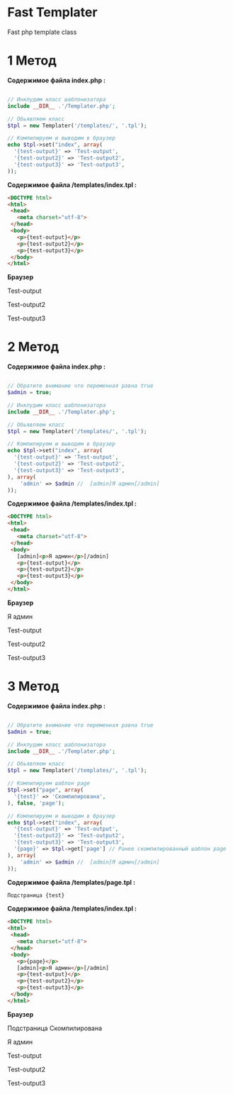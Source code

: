 # Fast Templater
Fast php template class

# 1 Метод
<b>Содержимое файла index.php :</b>
```php

// Инклудим класс шаблонизатора
include __DIR__ .'/Templater.php';

// Обьявляем класс
$tpl = new Templater('/templates/', '.tpl');

// Компилируем и выводим в браузер
echo $tpl->set("index", array(
  '{test-output}' => 'Test-output',
  '{test-output2}' => 'Test-output2',
  '{test-output3}' => 'Test-output3',
));
```

<b>Содержимое файла /templates/index.tpl :</b>
```html
<DOCTYPE html>
<html>
 <head>
   <meta charset="utf-8">
 </head>
 <body>
   <p>{test-output}</p>
   <p>{test-output2}</p>
   <p>{test-output3}</p>
 </body>
</html>
```

<b>Браузер</b>
<p>Test-output</p>
<p>Test-output2</p>
<p>Test-output3</p>

# 2 Метод
<b>Содержимое файла index.php :</b>
```php

// Обратите внимание что переменная равна true
$admin = true;

// Инклудим класс шаблонизатора
include __DIR__ .'/Templater.php';

// Обьявляем класс
$tpl = new Templater('/templates/', '.tpl');

// Компилируем и выводим в браузер
echo $tpl->set("index", array(
  '{test-output}' => 'Test-output',
  '{test-output2}' => 'Test-output2',
  '{test-output3}' => 'Test-output3',
), array(
    'admin' => $admin //  [admin]Я админ[/admin]
));
```

<b>Содержимое файла /templates/index.tpl :</b>
```html
<DOCTYPE html>
<html>
 <head>
   <meta charset="utf-8">
 </head>
 <body>
   [admin]<p>Я админ</p>[/admin]
   <p>{test-output}</p>
   <p>{test-output2}</p>
   <p>{test-output3}</p>
 </body>
</html>
```

<b>Браузер</b>
<p>Я админ</p>
<p>Test-output</p>
<p>Test-output2</p>
<p>Test-output3</p>

# 3 Метод
<b>Содержимое файла index.php :</b>
```php

// Обратите внимание что переменная равна true
$admin = true;

// Инклудим класс шаблонизатора
include __DIR__ .'/Templater.php';

// Обьявляем класс
$tpl = new Templater('/templates/', '.tpl');

// Компилируем шаблон page
$tpl->set("page", array(
  '{test}' => 'Скомпилирована',
), false, 'page');

// Компилируем и выводим в браузер
echo $tpl->set("index", array(
  '{test-output}' => 'Test-output',
  '{test-output2}' => 'Test-output2',
  '{test-output3}' => 'Test-output3',
  '{page}' => $tpl->get['page'] // Ранее скомпилированный шаблон page
), array(
    'admin' => $admin //  [admin]Я админ[/admin]
));
```

<b>Содержимое файла /templates/page.tpl :</b>
```html
Подстраница {test}
```

<b>Содержимое файла /templates/index.tpl :</b>
```html
<DOCTYPE html>
<html>
 <head>
   <meta charset="utf-8">
 </head>
 <body>
   <p>{page}</p>
   [admin]<p>Я админ</p>[/admin]
   <p>{test-output}</p>
   <p>{test-output2}</p>
   <p>{test-output3}</p>
 </body>
</html>
```

<b>Браузер</b>
<p>Подстраница Скомпилирована</p>
<p>Я админ</p>
<p>Test-output</p>
<p>Test-output2</p>
<p>Test-output3</p>
